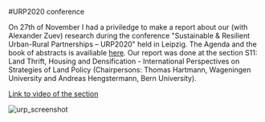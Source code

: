 #URP2020 conference

On 27th of November I had a priviledge to make a report about our (with Alexander Zuev) research during the conference "Sustainable & Resilient Urban-Rural Partnerships – URP2020" held in Leipzig. The Agenda and the book of abstracts is availiable [here](https://www.urp2020.eu/agenda.html "Link").
Our report was done at the section S11: Land Thrift, Housing and Densification - International Perspectives on Strategies of Land Policy (Chairpersons: Thomas Hartmann, Wageningen University and Andreas Hengstermann, Bern University).

[Link to video of the section]({https://player.vimeo.com/video/481808615} "International Perspectives on Strategies of Land Policy")

![urp_screenshot](https://res.cloudinary.com/dmiazmgpj/image/upload/v1606531666/Screenshot_2020-11-28_%D0%B2_03.43.29_jka9cc.png)
